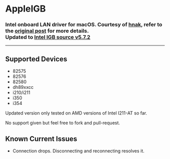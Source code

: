 # AppleIGB
### Intel onboard LAN driver for macOS. Courtesy of [hnak](https://www.insanelymac.com/forum/profile/228503-hnak/?wr=eyJhcHAiOiJmb3J1bXMiLCJtb2R1bGUiOiJmb3J1bXMtY29tbWVudCIsImlkXzEiOjI3MzA3MywiaWRfMiI6MTc3NTc1Mn0=), refer to the [original post](https://www.insanelymac.com/forum/topic/273073-appleigbkext/) for more details. <br />Updated to [Intel IGB source v5.7.2](https://www.intel.com/content/www/us/en/download/14098/13663/intel-network-adapter-driver-for-82575-6-82580-i350-and-i210-211-based-gigabit-network-connections-for-linux.html)
<hr />

## Supported Devices

 - 82575
 - 82576
 - 82580
 - dh89xxcc
 - i210/i211
 - i350
 - i354

Updated version only tested on AMD versions of Intel I211-AT so far. 

No support given but feel free to fork and pull-request.

## Known Current Issues

 - Connection drops. Disconnecting and reconnecting resolves it.
